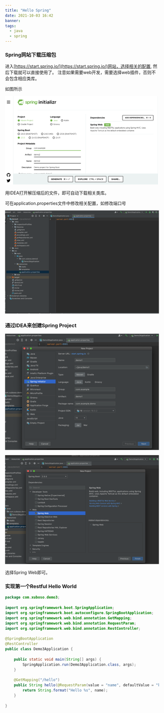 ```yaml
---
title: "Hello Spring"
date: 2021-10-03 16:42
banner:
tags:
  - java
  - spring
---
```


### Spring网站下载压缩包

进入[https://start.spring.io/](https://start.spring.io/)网站，选择相关的配置, 然后下载就可以直接使用了。
注意如果需要web开发，需要选择web插件，否则不会包含相应类库。

如图所示

![](/images/2021-10-03-spring001.png)

用IDEA打开解压缩后的文件，即可自动下载相关类库。

可在application.properties文件中修改相关配置，如修改端口号

![](/images/2021-10-03-spring002.png)

### 通过IDEA来创建Spring Project

![](/images/2021-10-03-spring003.png)

![](/images/2021-10-03-spring004.png)

选择Spring Web即可。

### 实现第一个Restful Hello World

```java
package com.xuboso.demo3;

import org.springframework.boot.SpringApplication;
import org.springframework.boot.autoconfigure.SpringBootApplication;
import org.springframework.web.bind.annotation.GetMapping;
import org.springframework.web.bind.annotation.RequestParam;
import org.springframework.web.bind.annotation.RestController;

@SpringBootApplication
@RestController
public class Demo3Application {

    public static void main(String[] args) {
        SpringApplication.run(Demo3Application.class, args);
    }

    @GetMapping("/hello")
    public String hello(@RequestParam(value = "name", defaultValue = "kitty") String name) {
        return String.format("Hello %s", name);
    }

}

```

